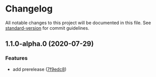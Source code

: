 # Changelog

All notable changes to this project will be documented in this file. See [standard-version](https://github.com/conventional-changelog/standard-version) for commit guidelines.

## 1.1.0-alpha.0 (2020-07-29)


### Features

* add prerelease ([7f9edc8](https://github.com/kukuxi/testlog/commit/7f9edc8f0313aa191d65419a37605ceb93983cbb))
